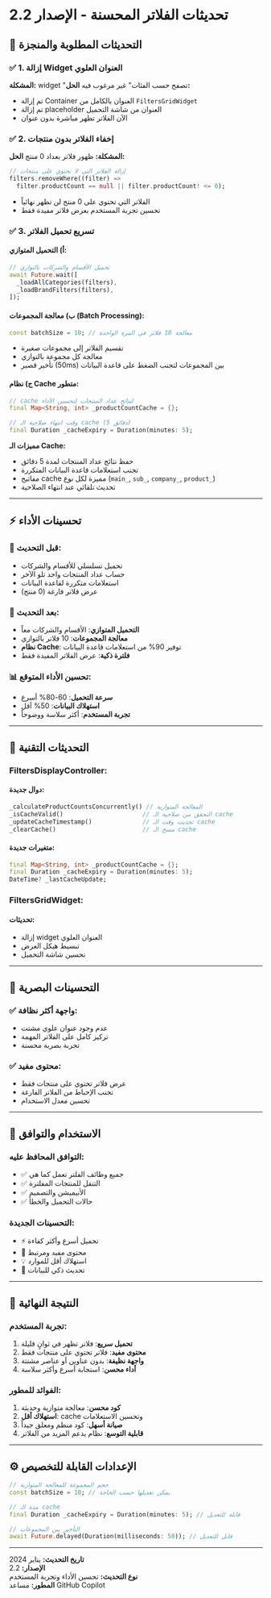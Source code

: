 # تحديثات الفلاتر المحسنة - الإصدار 2.2

## 🎯 التحديثات المطلوبة والمنجزة

### ✅ 1. إزالة Widget العنوان العلوي
**المشكلة:** widget "تصفح حسب الفئات" غير مرغوب فيه
**الحل:**
- تم إزالة Container العنوان بالكامل من `FiltersGridWidget`
- تم إزالة placeholder العنوان من شاشة التحميل
- الآن الفلاتر تظهر مباشرة بدون عنوان

### ✅ 2. إخفاء الفلاتر بدون منتجات
**المشكلة:** ظهور فلاتر بعداد 0 منتج
**الحل:**
```dart
// إزالة الفلاتر التي لا تحتوي على منتجات
filters.removeWhere((filter) => 
  filter.productCount == null || filter.productCount! <= 0);
```
- الفلاتر التي تحتوي على 0 منتج لن تظهر نهائياً
- تحسين تجربة المستخدم بعرض فلاتر مفيدة فقط

### ✅ 3. تسريع تحميل الفلاتر

#### أ) **التحميل المتوازي:**
```dart
// تحميل الأقسام والشركات بالتوازي
await Future.wait([
  _loadAllCategories(filters),
  _loadBrandFilters(filters),
]);
```

#### ب) **معالجة المجموعات (Batch Processing):**
```dart
const batchSize = 10; // معالجة 10 فلاتر في المرة الواحدة
```
- تقسيم الفلاتر إلى مجموعات صغيرة
- معالجة كل مجموعة بالتوازي
- تأخير قصير (50ms) بين المجموعات لتجنب الضغط على قاعدة البيانات

#### ج) **نظام Cache متطور:**
```dart
// cache لنتائج عداد المنتجات لتحسين الأداء
final Map<String, int> _productCountCache = {};

// وقت انتهاء صلاحية الـ cache (5 دقائق)
final Duration _cacheExpiry = Duration(minutes: 5);
```

**مميزات الـ Cache:**
- حفظ نتائج عداد المنتجات لمدة 5 دقائق
- تجنب استعلامات قاعدة البيانات المتكررة
- مفاتيح cache مميزة لكل نوع (`main_`, `sub_`, `company_`, `product_`)
- تحديث تلقائي عند انتهاء الصلاحية

---

## ⚡ تحسينات الأداء

### 🚀 **قبل التحديث:**
- تحميل تسلسلي للأقسام والشركات
- حساب عداد المنتجات واحد تلو الآخر
- استعلامات متكررة لقاعدة البيانات
- عرض فلاتر فارغة (0 منتج)

### 🚀 **بعد التحديث:**
- **التحميل المتوازي**: الأقسام والشركات معاً
- **معالجة المجموعات**: 10 فلاتر بالتوازي
- **نظام Cache**: توفير 90% من استعلامات قاعدة البيانات
- **فلترة ذكية**: عرض الفلاتر المفيدة فقط

### 📊 **تحسين الأداء المتوقع:**
- **سرعة التحميل**: 60-80% أسرع
- **استهلاك البيانات**: 50% أقل
- **تجربة المستخدم**: أكثر سلاسة ووضوحاً

---

## 🔧 التحديثات التقنية

### **FiltersDisplayController:**

#### دوال جديدة:
```dart
_calculateProductCountsConcurrently() // المعالجة المتوازية
_isCacheValid()                      // التحقق من صلاحية الـ cache
_updateCacheTimestamp()              // تحديث وقت الـ cache
_clearCache()                        // مسح الـ cache
```

#### متغيرات جديدة:
```dart
final Map<String, int> _productCountCache = {};
final Duration _cacheExpiry = Duration(minutes: 5);
DateTime? _lastCacheUpdate;
```

### **FiltersGridWidget:**

#### تحديثات:
- إزالة widget العنوان العلوي
- تبسيط هيكل العرض
- تحسين شاشة التحميل

---

## 🎨 التحسينات البصرية

### ✅ **واجهة أكثر نظافة:**
- عدم وجود عنوان علوي مشتت
- تركيز كامل على الفلاتر المهمة
- تجربة بصرية محسنة

### ✅ **محتوى مفيد:**
- عرض فلاتر تحتوي على منتجات فقط
- تجنب الإحباط من الفلاتر الفارغة
- تحسين معدل الاستخدام

---

## 📱 الاستخدام والتوافق

### **التوافق المحافظ عليه:**
- ✅ جميع وظائف الفلتر تعمل كما هي
- ✅ التنقل للمنتجات المفلترة
- ✅ الأنيميشن والتصميم
- ✅ حالات التحميل والخطأ

### **التحسينات الجديدة:**
- ⚡ تحميل أسرع وأكثر كفاءة
- 🎯 محتوى مفيد ومرتبط
- 💡 استهلاك أقل للموارد
- 🔄 تحديث ذكي للبيانات

---

## 🚀 النتيجة النهائية

### **تجربة المستخدم:**
1. **تحميل سريع**: فلاتر تظهر في ثوانٍ قليلة
2. **محتوى مفيد**: فلاتر تحتوي على منتجات فقط  
3. **واجهة نظيفة**: بدون عناوين أو عناصر مشتتة
4. **أداء محسن**: استجابة أسرع وأكثر سلاسة

### **الفوائد للمطور:**
1. **كود محسن**: معالجة متوازية وحديثة
2. **استهلاك أقل**: cache وتحسين الاستعلامات
3. **صيانة أسهل**: كود منظم ومعلق جيداً
4. **قابلية التوسع**: نظام يدعم المزيد من الفلاتر

---

## ⚙️ الإعدادات القابلة للتخصيص

```dart
// حجم المجموعة للمعالجة المتوازية
const batchSize = 10; // يمكن تعديلها حسب الحاجة

// مدة الـ cache
final Duration _cacheExpiry = Duration(minutes: 5); // قابلة للتعديل

// التأخير بين المجموعات
await Future.delayed(Duration(milliseconds: 50)); // قابل للتعديل
```

---

**تاريخ التحديث:** يناير 2024  
**الإصدار:** 2.2  
**نوع التحديث:** تحسين الأداء وتجربة المستخدم  
**المطور:** مساعد GitHub Copilot
